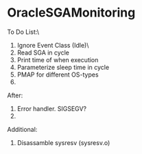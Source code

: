 # OracleSGAMonitoring

To Do List:\
1. Ignore Event Class (Idle)\
2. Read SGA in cycle
3. Print time of when execution
4. Parameterize sleep time in cycle
5. PMAP for different OS-types
6. 



After:
1. Error handler. SIGSEGV?
2. 


Additional:
1. Disassamble sysresv (sysresv.o)
